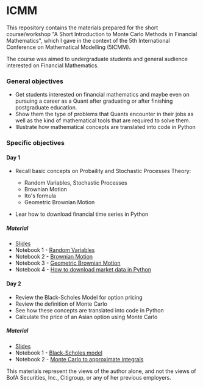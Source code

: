 # ICMM

This repository contains the materials prepared for the short course/workshop "A Short Introduction to Monte Carlo Methods in Financial Mathematics", which I gave in the context of the 5th International Conference on Mathematical Modelling (5ICMM).

The course was aimed to undergraduate students and general audience interested on Financial Mathematics. 

### General objectives

- Get students interested on financial mathematics and maybe even on pursuing a career as a Quant after graduating or after finishing postgraduate education.
- Show them the type of problems that Quants encounter in their jobs as well as the kind of mathematical tools that are required to solve them. 
- Illustrate how mathematical concepts are translated into code in Python

### Specific objectives

#### Day 1

-  Recall basic concepts on Probaility and Stochastic Processes Theory:

    - Random Variables, Stochastic Processes 
    - Brownian Motion
    - Ito's formula 
    - Geometric Brownian Motion

- Lear how to download financial time series in Python

##### Material

- [Slides](https://github.com/quantgirluk/ICMM/blob/main/Day%201/Slides_First_Day.pdf)
- Notebook 1 - [Random Variables](https://github.com/quantgirluk/ICMM/blob/main/Day%201/Part_1_1.ipynb)
- Notebook 2 - [Brownian Motion](https://github.com/quantgirluk/ICMM/blob/main/Day%201/Part_1_2.ipynb)
- Notebook 3 - [Geometric Brownian Motion](https://github.com/quantgirluk/ICMM/blob/main/Day%201/Part_1_3.ipynb)
- Notebook 4 - [How to download market data in Python](https://github.com/quantgirluk/ICMM/blob/main/Day%201/Part_1_4.ipynb)

#### Day 2

- Review the Black-Scholes Model for option pricing
- Review the definition of Monte Carlo 
- See how these concepts are translated into code in Python
- Calculate the price of an Asian option using Monte Carlo

##### Material

- [Slides](https://github.com/quantgirluk/ICMM/blob/main/Day%202/Slides_Second_Day.pdf)
- Notebook 1 - [Black-Scholes model](https://github.com/quantgirluk/ICMM/blob/main/Day%202/Part_2_1.ipynb)
- Notebook 2 - [Monte Carlo to approximate integrals](https://github.com/quantgirluk/ICMM/blob/main/Day%202/Part_2_2.ipynb)


This materials represent the views of the author alone, and not the views of BofA Securities, Inc., Citigroup,  or any of her previous employers.

